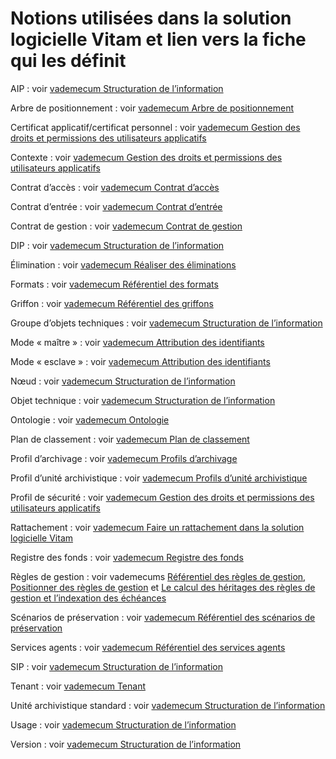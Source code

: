 Notions utilisées dans la solution logicielle Vitam et lien vers la fiche qui les définit
====


AIP : voir [vademecum Structuration de l’information](./Vademecum_)

Arbre de positionnement : voir [vademecum Arbre de positionnement](./Vademecum_arbre.md)

Certificat applicatif/certificat personnel : voir [vademecum Gestion des droits et permissions des utilisateurs applicatifs](./Vademecum_habilitations.md)

Contexte : voir [vademecum Gestion des droits et permissions des utilisateurs applicatifs](./Vademecum)

Contrat d’accès : voir [vademecum Contrat d’accès](./Vademecum_contrat_acces.md)

Contrat d’entrée : voir [vademecum Contrat d’entrée](./Vademecum_contrat_entree.md)

Contrat de gestion : voir [vademecum Contrat de gestion](./Vademecum_contrat_gestion.md)

DIP : voir [vademecum Structuration de l’information](./Vademecum)

Élimination : voir [vademecum Réaliser des éliminations](./Vademecum_eliminations.md)

Formats : voir [vademecum Référentiel des formats](./Vademecum_referentiel_formats.md)

Griffon : voir [vademecum Référentiel des griffons](./Vademecum_referentiel_griffons.md)

Groupe d’objets techniques : voir [vademecum Structuration de l’information](./Vademecum)

Mode « maître » : voir [vademecum Attribution des identifiants](./Vademecum_identifiants.md)

Mode « esclave » : voir [vademecum Attribution des identifiants](./Vademecum_identifiants.md)

Nœud : voir [vademecum Structuration de l’information](./Vademecum)

Objet technique : voir [vademecum Structuration de l’information](./Vademecum)

Ontologie : voir [vademecum Ontologie](./Vademecum_ontologie.md)

Plan de classement : voir [vademecum Plan de classement](./Vademecum_plan.md)

Profil d’archivage : voir [vademecum Profils d’archivage](./Vademecum_pa.md)

Profil d’unité archivistique : voir [vademecum Profils d’unité archivistique](./Vademecum_pua.md)

Profil de sécurité : voir [vademecum Gestion des droits et permissions des utilisateurs applicatifs](./Vademecum_habilitations.md)

Rattachement : voir [vademecum Faire un rattachement dans la solution logicielle Vitam](./Vademecum)

Registre des fonds : voir [vademecum Registre des fonds](./Vademecum_registre_fonds.md)

Règles de gestion : voir vademecums [Référentiel des règles de gestion](./Vademecum), [Positionner des règles de gestion](./Vademecum_reglesgestion_fonctionnement.md) et [Le calcul des héritages des règles de gestion et l’indexation des échéances](./Vademecum_echeances.md)

Scénarios de préservation : voir [vademecum Référentiel des scénarios de préservation](./Vademecum)

Services agents : voir [vademecum Référentiel des services agents](./Vademecum_referentiel_sa.md)

SIP : voir [vademecum Structuration de l’information](./Vademecum)

Tenant : voir [vademecum Tenant](./Vademecum_tenants.md)

Unité archivistique standard : voir [vademecum Structuration de l’information](./Vademecum)

Usage : voir [vademecum Structuration de l’information](./Vademecum)

Version : voir [vademecum Structuration de l’information](./Vademecum)